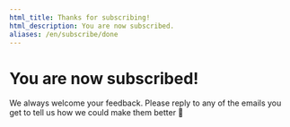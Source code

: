 ```yaml
---
html_title: Thanks for subscribing!
html_description: You are now subscribed.
aliases: /en/subscribe/done
---
```


# You are now subscribed!

We always welcome your feedback. Please reply to any of the emails you get to tell us how we could make them better 🙂
